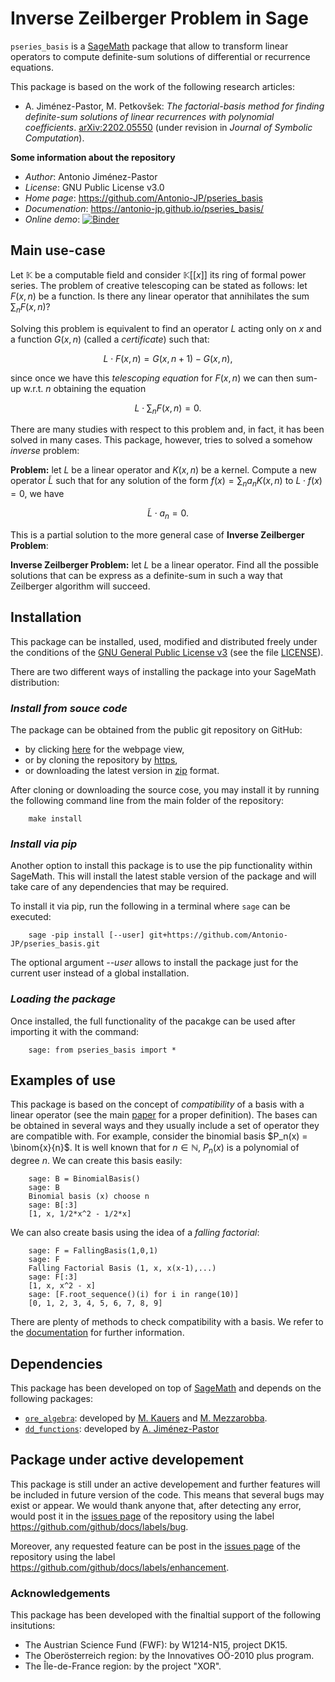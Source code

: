 
# **Inverse Zeilberger Problem in Sage** 

``pseries_basis`` is a [SageMath](https://www.sagemath.org) package that allow to transform linear operators to compute definite-sum solutions of differential or recurrence equations.

This package is based on the work of the following research articles:
* A. Jiménez-Pastor, M. Petkovšek: _The factorial-basis method for finding definite-sum solutions of linear recurrences with polynomial coefficients_. [arXiv:2202.05550](https://arxiv.org/abs/2202.05550) (under revision in _Journal of Symbolic Computation_).

**Some information about the repository**
- _Author_: Antonio Jiménez-Pastor
- _License_: GNU Public License v3.0
- _Home page_: https://github.com/Antonio-JP/pseries_basis
- _Documenation_: https://antonio-jp.github.io/pseries_basis/
- _Online demo_: [![Binder](https://mybinder.org/badge_logo.svg)](https://mybinder.org/v2/gh/Antonio-JP/pseries_basis/master?labpath=notebooks%2Fpaper_examples.ipynb)

## **Main use-case**

Let $\mathbb{K}$ be a computable field and consider $\mathbb{K}[[x]]$ its ring of formal power series. The problem of creative telescoping can be stated as follows: let $F(x,n)$ be a function. Is there any linear operator that annihilates the sum $\sum_n F(x,n)$?

Solving this problem is equivalent to find an operator $L$ acting only on $x$ and a function $G(x,n)$ (called a _certificate_) such that:

$$L \cdot F(x,n) = G(x, n+1) - G(x,n),$$

since once we have this _telescoping equation_ for $F(x,n)$ we can then sum-up w.r.t. $n$ obtaining the equation

$$L \cdot \sum_n F(x,n) = 0.$$

There are many studies with respect to this problem and, in fact, it has been solved in many cases. This package, however, tries to solved a somehow _inverse_ problem:

**Problem:** let $L$ be a linear operator and $K(x,n)$ be a kernel. Compute a new operator $\tilde{L}$ such that for any solution of the form $f(x) = \sum_n a_nK(x,n)$ to $L \cdot f(x) = 0$, we have 

$$\tilde{L} \cdot a_n = 0.$$

This is a partial solution to the more general case of **Inverse Zeilberger Problem**:

**Inverse Zeilberger Problem:** let $L$ be a linear operator. Find all the possible solutions that can be express as a definite-sum in such a way that Zeilberger algorithm will succeed. 

## **Installation**

This package can be installed, used, modified and distributed freely under the conditions of the 
[GNU General Public License v3](https://www.gnu.org/licenses/gpl-3.0.html) (see the file [LICENSE](https://github.com/Antonio-JP/pseries_basis/blob/master/LICENSE)).

There are two different ways of installing the package into your SageMath distribution:

### _Install from souce code_

The package can be obtained from the public git repository on GitHub:
* by clicking [here](https://github.com/Antonio-JP/pseries_basis) for the webpage view,
* or by cloning the repository by [https](https://github.com/Antonio-JP/pseries_basis.git),
* or downloading the latest version in [zip](https://github.com/Antonio-JP/pseries_basis/archive/master.zip) format.

After cloning or downloading the source cose, you may install it by running the following command line from the main folder of the repository:
```
    make install
```

### _Install via pip_

Another option to install this package is to use the pip functionality within SageMath. This will install the latest stable version of the package and will take care of any dependencies that may be required.

To install it via pip, run the following in a terminal where ``sage`` can be executed:
```
    sage -pip install [--user] git+https://github.com/Antonio-JP/pseries_basis.git
```

The optional argument _--user_ allows to install the package just for the current user instead of a global installation.

### _Loading the package_

Once installed, the full functionality of the pacakge can be used after importing it with the command:

```Sage
    sage: from pseries_basis import *
```

## **Examples of use**

This package is based on the concept of _compatibility_ of a basis with a linear operator (see the main [paper](https://arxiv.org/abs/2202.05550) for a proper definition). The bases can be obtained in several ways and they usually include a set of operator they are compatible with. For example, consider the binomial basis $P_n(x) = \binom{x}{n}$. It is well known that for $n\in\mathbb{N}$, $P_n(x)$ is a polynomial of degree $n$. We can create this basis easily:

```Sage
    sage: B = BinomialBasis()
    sage: B
    Binomial basis (x) choose n
    sage: B[:3]
    [1, x, 1/2*x^2 - 1/2*x]
```

We can also create basis using the idea of a _falling factorial_:

```Sage
    sage: F = FallingBasis(1,0,1)
    sage: F
    Falling Factorial Basis (1, x, x(x-1),...)
    sage: F[:3]
    [1, x, x^2 - x]
    sage: [F.root_sequence()(i) for i in range(10)]
    [0, 1, 2, 3, 4, 5, 6, 7, 8, 9]
```

There are plenty of methods to check compatibility with a basis. We refer to the [documentation](https://antonio-jp.github.io/pseries_basis/) for further information.

## **Dependencies**

This package has been developed on top of [SageMath](https://www.sagemath.org/) and depends on the following packages:
* [``ore_algebra``](https://github.com/mkauers/ore_algebra): developed by [M. Kauers](http://www.kauers.de/) and [M. Mezzarobba](http://marc.mezzarobba.net/).
* [``dd_functions``](https://github.com/Antonio-JP/dd_functions): developed by [A. Jiménez-Pastor](https://scholar.google.com/citations?user=1gq-jy4AAAAJ&hl=es)

## **Package under active developement**

This package is still under an active developement and further features will be included in future version of the code. This means that several bugs may exist or appear. We would thank anyone that, after detecting any error, would post it in the [issues page](https://github.com/Antonio-JP/pseries_basis/issues) of the repository using the label https://github.com/github/docs/labels/bug.

Moreover, any requested feature can be post in the [issues page](https://github.com/Antonio-JP/pseries_basis/issues) of the repository using the label https://github.com/github/docs/labels/enhancement.

### **Acknowledgements**

This package has been developed with the finaltial support of the following insitutions:
* The Austrian Science Fund (FWF): by W1214-N15, project DK15.
* The Oberösterreich region: by the Innovatives OÖ-2010 plus program.
* The Île-de-France region: by the project "XOR".
